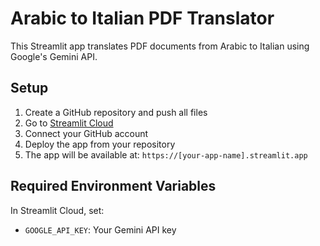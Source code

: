 # Arabic to Italian PDF Translator

This Streamlit app translates PDF documents from Arabic to Italian using Google's Gemini API.

## Setup

1. Create a GitHub repository and push all files
2. Go to [Streamlit Cloud](https://share.streamlit.io)
3. Connect your GitHub account
4. Deploy the app from your repository
5. The app will be available at: `https://[your-app-name].streamlit.app`

## Required Environment Variables

In Streamlit Cloud, set:
- `GOOGLE_API_KEY`: Your Gemini API key

